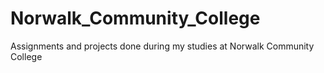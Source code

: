 # Norwalk_Community_College
Assignments and projects done during my studies at Norwalk Community College

